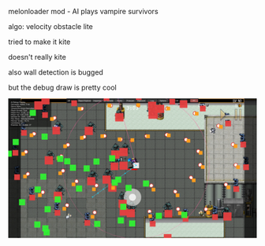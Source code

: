 melonloader mod - AI plays vampire survivors   

algo: velocity obstacle lite

tried to make it kite

doesn't really kite

also wall detection is bugged

but the debug draw is pretty cool

![image](image.png)